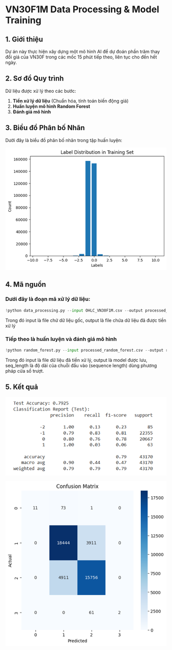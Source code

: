 
# VN30F1M Data Processing & Model Training

## 1. Giới thiệu
Dự án này thực hiện xây dựng một mô hình AI để dự đoán phần trăm thay đổi giá của VN30F trong các mốc 15 phút tiếp theo, liên tục cho đến hết ngày.

## 2. Sơ đồ Quy trình
Dữ liệu được xử lý theo các bước:
1. **Tiền xử lý dữ liệu** (Chuẩn hóa, tính toán biến động giá)
2. **Huấn luyện mô hình Random Forest**
3. **Đánh giá mô hình**

## 3. Biểu đồ Phân bố Nhãn
Dưới đây là biểu đồ phân bố nhãn trong tập huấn luyện:

![Phân bố nhãn](./images/class_distribution.png)

## 4. Mã nguồn 
### Dưới đây là đoạn mã xử lý dữ liệu:

```python
!python data_processing.py --input OHLC_VN30F1M.csv --output processed_OHLC_VN30F1M.csv
```
Trong đó input là file chứ dữ liệu gốc, output là file chứa dữ liệu đã được tiền xử lý 
### Tiếp theo là huấn luyện và đánh giá mô hình 
```python
!python random_forest.py --input processed_random_forest.csv --output random_forest_model.pkl --seq_length 30 
```
Trong đó input là file dữ liệu đã tiền xử lý, output là model được lưu, seq_length là độ dài của chuỗi đầu vào (sequence length) dùng phương pháp cửa sổ trượt. 

## 5. Kết quả 
![Kết quả đánh giá trên tập test (30 ngày cuối trong dữ liệu)](./images/accuracy_on_testset.png)

![Confusion maxtrix)](./images/confusion_matrix.png)